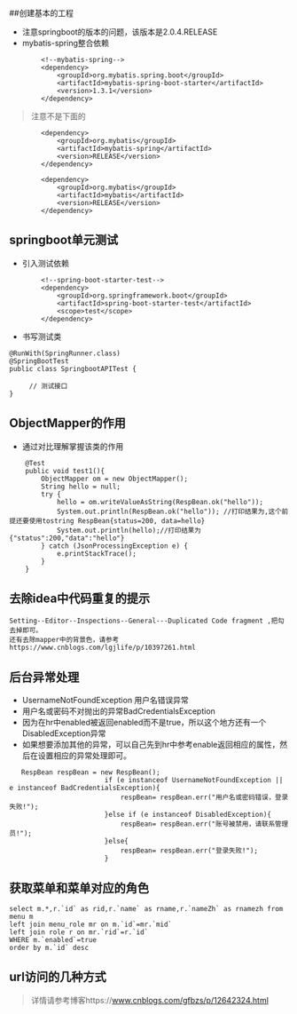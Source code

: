 ##创建基本的工程
+ 注意springboot的版本的问题，该版本是2.0.4.RELEASE
+ mybatis-spring整合依赖
```
        <!--mybatis-spring-->
        <dependency>
            <groupId>org.mybatis.spring.boot</groupId>
            <artifactId>mybatis-spring-boot-starter</artifactId>
            <version>1.3.1</version>
        </dependency>
```
> 注意不是下面的

```
        <dependency>
            <groupId>org.mybatis</groupId>
            <artifactId>mybatis-spring</artifactId>
            <version>RELEASE</version>
        </dependency>

        <dependency>
            <groupId>org.mybatis</groupId>
            <artifactId>mybatis</artifactId>
            <version>RELEASE</version>
        </dependency>
```
## springboot单元测试
+ 引入测试依赖
```
        <!--spring-boot-starter-test-->
        <dependency>
            <groupId>org.springframework.boot</groupId>
            <artifactId>spring-boot-starter-test</artifactId>
            <scope>test</scope>
        </dependency>
```

+ 书写测试类
 ```
@RunWith(SpringRunner.class)
@SpringBootTest
public class SpringbootAPITest {

      // 测试接口
}
```

## ObjectMapper的作用
+ 通过对比理解掌握该类的作用
```aidl
    @Test
    public void test1(){
        ObjectMapper om = new ObjectMapper();
        String hello = null;
        try {
            hello = om.writeValueAsString(RespBean.ok("hello"));
            System.out.println(RespBean.ok("hello")); //打印结果为,这个前提还要使用tostring RespBean{status=200, data=hello}
            System.out.println(hello);//打印结果为  {"status":200,"data":"hello"}
        } catch (JsonProcessingException e) {
            e.printStackTrace();
        }
    }
```

## 去除idea中代码重复的提示
```aidl
Setting--Editor--Inspections--General---Duplicated Code fragment ,把勾去掉即可。
还有去除mapper中的背景色，请参考https://www.cnblogs.com/lgjlife/p/10397261.html
```

## 后台异常处理
+ UsernameNotFoundException 用户名错误异常
+ 用户名或密码不对抛出的异常BadCredentialsException
+ 因为在hr中enabled被返回enabled而不是true，所以这个地方还有一个DisabledException异常
+ 如果想要添加其他的异常，可以自己先到hr中参考enable返回相应的属性，然后在设置相应的异常处理即可。
```aidl
   RespBean respBean = new RespBean();
                        if (e instanceof UsernameNotFoundException || e instanceof BadCredentialsException){
                            respBean= respBean.err("用户名或密码错误，登录失败!");
                        }else if (e instanceof DisabledException){
                            respBean= respBean.err("账号被禁用，请联系管理员!");
                        }else{
                            respBean= respBean.err("登录失败!");
                        }

```

## 获取菜单和菜单对应的角色
```aidl
select m.*,r.`id` as rid,r.`name` as rname,r.`nameZh` as rnamezh from menu m 
left join menu_role mr on m.`id`=mr.`mid` 
left join role r on mr.`rid`=r.`id` 
WHERE m.`enabled`=true
order by m.`id` desc
```


## url访问的几种方式
> 详情请参考博客https://www.cnblogs.com/gfbzs/p/12642324.html

